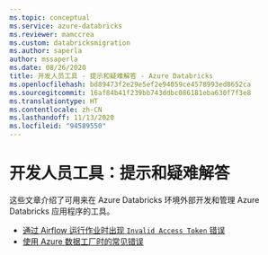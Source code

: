 ```yaml
---
ms.topic: conceptual
ms.service: azure-databricks
ms.reviewer: mamccrea
ms.custom: databricksmigration
ms.author: saperla
author: mssaperla
ms.date: 08/26/2020
title: 开发人员工具 - 提示和疑难解答 - Azure Databricks
ms.openlocfilehash: bd89473f2e29e5ef2e94059ce4578993ed8652ca
ms.sourcegitcommit: 16af84b41f239bb743ddbc086181eba630f7f3e8
ms.translationtype: HT
ms.contentlocale: zh-CN
ms.lasthandoff: 11/13/2020
ms.locfileid: "94589550"
---
```

# <a name="developer-tools-tips-and-troubleshooting"></a>开发人员工具：提示和疑难解答

这些文章介绍了可用来在 Azure Databricks 环境外部开发和管理 Azure Databricks 应用程序的工具。

* [通过 Airflow 运行作业时出现 `Invalid Access Token` 错误](invalid-access-token-airflow.md)
* [使用 Azure 数据工厂时的常见错误](common-errors-adf.md)
